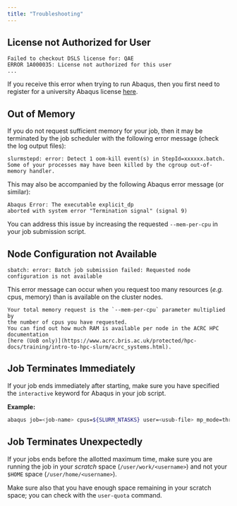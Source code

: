 ```yaml
---
title: "Troubleshooting"
---
```



## License not Authorized for User

```text
Failed to checkout DSLS license for: QAE
ERROR 1A000035: License not authorized for this user
...
```

If you receive this error when trying to run Abaqus, then you first need to
register for a university Abaqus license
[here](https://forms.office.com/pages/responsepage.aspx?id=MH_ksn3NTkql2rGM8aQVG0Ep7WjCs19BiAIhW6hXMWlUREtGTFQwS0sySUtGNzZON1MzR1A5TUJKMS4u).


## Out of Memory

If you do not request sufficient memory for your job, then it may be terminated by
the job scheduler with the following error message (check the log output files):


```text
slurmstepd: error: Detect 1 oom-kill event(s) in StepId=xxxxxx.batch. Some of your processes may have been killed by the cgroup out-of-memory handler.
```

This may also be accompanied by the following Abaqus error message (or similar):

```text
Abaqus Error: The executable explicit_dp
aborted with system error "Termination signal" (signal 9)
```

You can address this issue by increasing the requested `--mem-per-cpu` in your job submission script.


## Node Configuration not Available

```text
sbatch: error: Batch job submission failed: Requested node configuration is not available
```

This error message can occur when you request too many resources (_e.g._ cpus, memory) than is available
on the cluster nodes.

```{note}
Your total memory request is the `--mem-per-cpu` parameter multiplied by
the number of cpus you have requested.
You can find out how much RAM is available per node in the ACRC HPC documentation
[here (UoB only)](https://www.acrc.bris.ac.uk/protected/hpc-docs/training/intro-to-hpc-slurm/acrc_systems.html).
```


## Job Terminates Immediately

If your job ends immediately after starting, make sure you have specified the `interactive`
keyword for Abaqus in your job script.

__Example:__

```bash
abaqus job=<job-name> cpus=${SLURM_NTASKS} user=<usub-file> mp_mode=threads double=both interactive
```


## Job Terminates Unexpectedly

If your jobs ends before the allotted maximum time, make sure you are running the job
in your _scratch_ space (`/user/work/<username>`) and not your `$HOME` space (`/user/home/<username>`).

Make sure also that you have enough space remaining in your scratch space;
you can check with the `user-quota` command.
